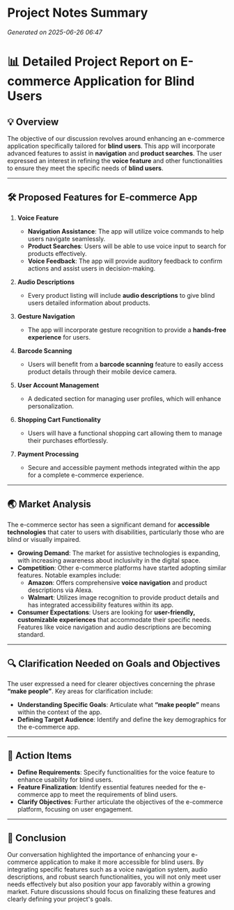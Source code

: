 # Project Notes Summary

*Generated on 2025-06-26 06:47*

# 📊 **Detailed Project Report on E-commerce Application for Blind Users**

## 💡 **Overview**
The objective of our discussion revolves around enhancing an e-commerce application specifically tailored for **blind users**. This app will incorporate advanced features to assist in **navigation** and **product searches**. The user expressed an interest in refining the **voice feature** and other functionalities to ensure they meet the specific needs of **blind users**.

---

## 🛠️ **Proposed Features for E-commerce App**

1. **Voice Feature**
   - **Navigation Assistance**: The app will utilize voice commands to help users navigate seamlessly.
   - **Product Searches**: Users will be able to use voice input to search for products effectively.
   - **Voice Feedback**: The app will provide auditory feedback to confirm actions and assist users in decision-making.

2. **Audio Descriptions**
   - Every product listing will include **audio descriptions** to give blind users detailed information about products.

3. **Gesture Navigation**
   - The app will incorporate gesture recognition to provide a **hands-free experience** for users.

4. **Barcode Scanning**
   - Users will benefit from a **barcode scanning** feature to easily access product details through their mobile device camera.

5. **User Account Management**
   - A dedicated section for managing user profiles, which will enhance personalization.

6. **Shopping Cart Functionality**
   - Users will have a functional shopping cart allowing them to manage their purchases effortlessly.

7. **Payment Processing**
   - Secure and accessible payment methods integrated within the app for a complete e-commerce experience.

---

## 🌏 **Market Analysis**
The e-commerce sector has seen a significant demand for **accessible technologies** that cater to users with disabilities, particularly those who are blind or visually impaired. 

- **Growing Demand**: The market for assistive technologies is expanding, with increasing awareness about inclusivity in the digital space.
- **Competition**: Other e-commerce platforms have started adopting similar features. Notable examples include:
  - **Amazon**: Offers comprehensive **voice navigation** and product descriptions via Alexa.
  - **Walmart**: Utilizes image recognition to provide product details and has integrated accessibility features within its app.
- **Consumer Expectations**: Users are looking for **user-friendly, customizable experiences** that accommodate their specific needs. Features like voice navigation and audio descriptions are becoming standard.

---

## 🔍 **Clarification Needed on Goals and Objectives**
The user expressed a need for clearer objectives concerning the phrase **“make people”**. Key areas for clarification include:
- **Understanding Specific Goals**: Articulate what **“make people”** means within the context of the app.
- **Defining Target Audience**: Identify and define the key demographics for the e-commerce app.

---

## 📝 **Action Items**
- **Define Requirements**: Specify functionalities for the voice feature to enhance usability for blind users.
- **Feature Finalization**: Identify essential features needed for the e-commerce app to meet the requirements of blind users.
- **Clarify Objectives**: Further articulate the objectives of the e-commerce platform, focusing on user engagement.

---

## 🏁 **Conclusion**
Our conversation highlighted the importance of enhancing your e-commerce application to make it more accessible for blind users. By integrating specific features such as a voice navigation system, audio descriptions, and robust search functionalities, you will not only meet user needs effectively but also position your app favorably within a growing market. Future discussions should focus on finalizing these features and clearly defining your project's goals.